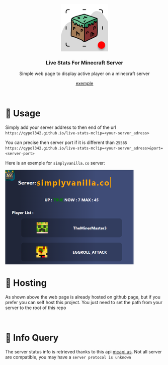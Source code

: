 
<div align="center">
<a href="https://github.com/Qypol342/live-stats-mc">
    <img  src="src/icon.png" alt="Logo"  height="150">
  </a>

    
  <h3 align="center">Live Stats For Minecraft Server</h3>
  
    
  <p align="center">Simple web page to display active player on a minecraft server</p>
  <p align="center">
      <a href="https://qypol342.github.io/live-stats-mc?ip=simplyvanilla.co">exemple</a></p>



</div>
</br>

# 📗 Usage
Simply add your server address to then end of the url </br>
`https://qypol342.github.io/live-stats-mc?ip=<your-server_adress>`

You can precise then server port if it is different than `25565`</br>
`https://qypol342.github.io/live-stats-mc?ip=<your-server_adress>&port=<server-port>`


Here is an exemple for `simplyvanilla.co` server:


<a href="https://qypol342.github.io/live-stats-mc?ip=simplyvanilla.co">
<img src="src/exemple.png" height=300>
</a>

</br>

# 📮 Hosting
As shown above the web page is already hosted on github page, but if you prefer you can self host this project. You just need to set the path from your server to the root of this repo




</br>

# 🔧 Info Query
The server status info is retrieved thanks to this api [mcapi.us](https://mcapi.us/). Not all server are compatible, you may have a `server protocol is unknown`

